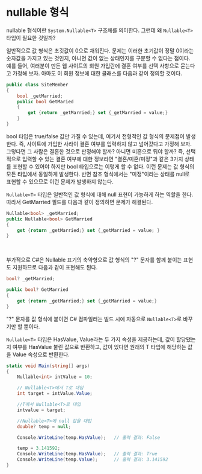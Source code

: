 # nullable 형식 
nullable 형식이란 `System.Nullable<T>` 구조체를 의미한다. 그런데 왜 `Nullable<T>` 타입이 필요한 것일까? 
<br>

일반적으로 값 형식은 초깃값이 0으로 채워진다. 문제는 이러한 초기값이 정말 0이라는 숫자값을 가지고 있는 것인지, 아니면 값이 없는 상태인지를 구분할 수 없다는 점이다. 예를 들어, 여러분이 만든 웹 사이트의 회원 가입란에 결혼 여부를 선택 사항으로 묻는다고 가정해 보자. 아마도 이 회원 정보에 대한 클래스를 다음과 같이 정의할 것이다. 

```cs
public class SiteMember
{
    bool _getMarried;
    public bool GetMaried
    {
        get {return _getMarried;} set {_getMarried = value;} 
    }
}
```

bool 타입은 true/false 값만 가질 수 있는데, 여기서 전형적인 값 형식의 문제점이 발생한다. 즉, 사이트에 가입한 사라이 결혼 여부를 입력하지 않고 넘어갔다고 가정해 보자. 그렇다면 그 사람은 결혼한 것으로 판정해야 할까? 아니면 미혼으로 둬야 할까? 즉, 선택적으로 입력할 수 있는 결혼 여부에 대한 정보라면 "결혼/미혼/미정"과 같은 3가지 상태를 표현할 수 있어야 하지만 bool 타입으로는 이렇게 할 수 없다. 이런 문제는 값 형식의 모든 타입에서 동일하게 발생한다. 반면 참조 형식에서는 "미정"이라는 상태를 null로 표현할 수 있으므로 이런 문제가 발생하지 않는다. 
<br>

`Nullable<T>` 타입은 일반적인 값 형식에 대해 null 표현이 가능하게 하는 역할을 한다. 따라서 GetMarried 필드를 다음과 같이 정의하면 문제가 해결된다. 
<br>

```cs
Nullable<bool> _getMarried;
public Nullable<bool> GetMarried
{
    get {return _getMarried;} set {_getMarried = value; }
}
```
<br>

부가적으로 C#은 Nullable<T> 표기의 축약형으로 값 형식의 "?" 문자를 함께 붙이는 표현도 지원하므로 다음과 같이 표현해도 된다.

```cs
bool? _getMarried;

public bool? GetMarried
{
    get {return _getMarried;} set {_getMarried = value;}
}
```
"?" 문자를 값 형식에 붙이면 C# 컴파일러는 빌드 시에 자동으로 `Nullable<T>`로 바꾸기만 할 뿐이다. 
<br>

`Nullable<T>` 타입은 HasValue, Value라는 두 가지 속성을 제공하는데, 값이 할당됐는지 여부를 HasValue 불린 값으로 반환하고, 값이 있다면 원래의 T 타입에 해당하는 값을 Value 속성으로 반환한다. 

```cs
static void Main(string[] args)
{
    Nullable<int> intValue = 10;

    // Nullable<T>에서 T로 대입 
    int target = intValue.Value;

    //T에서 Nullable<T>로 대입
    intvalue = target;

    //Nullable<T>에 null 값을 대입 
    double? temp = null;

    Console.WriteLine(temp.HasValue);   // 출력 결과: False

    temp = 3.141592;
    Console.WriteLine(temp.HasValue);   // 출력 결과: True
    Console.WriteLine(temp.Value);      // 출력 결과: 3.141592
}
```